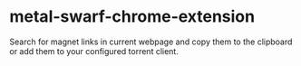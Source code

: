 # metal-swarf-chrome-extension
Search for magnet links in current webpage and copy them to the clipboard or add them to your configured torrent client.
